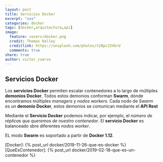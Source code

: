 ```yaml
---
layout: post
title: Servicios Docker
excerpt: "xxx"
categories: docker
tags: [docker,arquitectura,api]
image:
  feature: covers/docker.png
  credit: Thomas Kelley
  creditlink: https://unsplash.com/photos/t20pc32VbrU
  comments: true
share: true
author: victor_cuervo
---
```



## Servicios Docker
Los **servicios Docker** permiten escalar contenedores a lo largo de múltiples **demonios Docker**. Todos estos demonios conforman **Swarm**, dónde encontramos múltiples *managers* y *nodos workers*. Cada nodo de *Swarm* es un **demonio Docker**, estos demonios se comunican mediante el **API Rest**

Mediante el **Servicio Docker** podemos indicar, por ejemplo, el *número de réplicas que queremos de nuestro contenedor*. El **servicio Docker** es balanceado sbre diferentes *nodos worker*.

EL modo **Swarm** es soportado a partir de **Docker 1.12**.





[Docker]: {% post_url docker/2019-11-26-que-es-docker %}
[QueEsContenedor]: {% post_url docker/2019-02-18-que-es-un-contenedor %}
